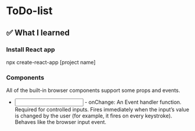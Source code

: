 # ToDo-list

## ✅ What I learned

### Install React app

npx create-react-app [project name]

### Components

All of the built-in browser components support some props and events.

- <input>
    - onChange: An Event handler function. Required for controlled inputs. Fires immediately when the input’s value is changed by the user (for example, it fires on every keystroke). Behaves like the browser input event.
